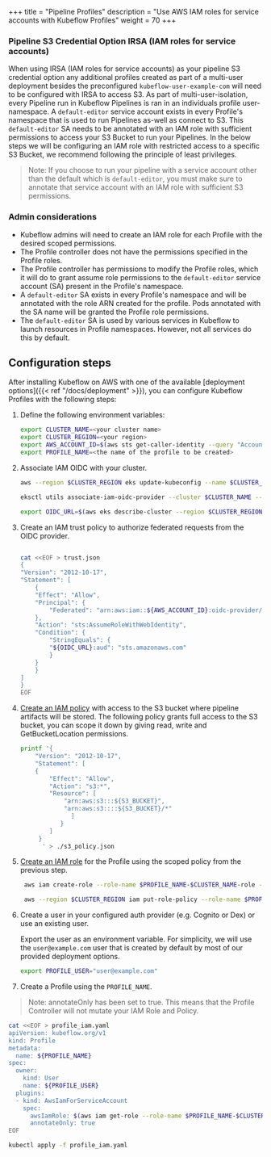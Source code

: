 +++
title = "Pipeline Profiles"
description = "Use AWS IAM roles for service accounts with Kubeflow Profiles"
weight = 70
+++

### Pipeline S3 Credential Option IRSA (IAM roles for service accounts)
When using IRSA (IAM roles for service accounts) as your pipeline S3 credential option any additional profiles created as part of a multi-user deployment besides the preconfigured `kubeflow-user-example-com` will need to be configured with IRSA to access S3. As part of multi-user-isolation, every Pipeline run in Kubeflow Pipelines is ran in an individuals profile user-namespace. A `default-editor` service account exists in every Profile's namespace that is used to run Pipelines as-well as connect to S3. This `default-editor` SA needs to be annotated with an IAM role with sufficient permissions to access your S3 Bucket to run your Pipelines. In the below steps we will be configuring an IAM role with restricted access to a specific S3 Bucket, we recommend following the principle of least privileges. 

>Note: If you choose to run your pipeline with a service account other than the default which is `default-editor`, you must make sure to annotate that service account with an IAM role with sufficient S3 permissions.

### Admin considerations

- Kubeflow admins will need to create an IAM role for each Profile with the desired scoped permissions.
- The Profile controller does not have the permissions specified in the Profile roles.
- The Profile controller has permissions to modify the Profile roles, which it will do to grant assume role permissions to the `default-editor` service account (SA) present in the Profile's namespace.
- A `default-editor` SA exists in every Profile's namespace and will be annotated with the role ARN created for the profile. Pods annotated with the SA name will be granted the Profile role permissions.
- The `default-editor` SA is used by various services in Kubeflow to launch resources in Profile namespaces. However, not all services do this by default.

## Configuration steps

After installing Kubeflow on AWS with one of the available [deployment options]({{< ref "/docs/deployment" >}}), you can configure Kubeflow Profiles with the following steps:

1. Define the following environment variables:

   ```bash
   export CLUSTER_NAME=<your cluster name>
   export CLUSTER_REGION=<your region>
   export AWS_ACCOUNT_ID=$(aws sts get-caller-identity --query "Account" --output text)
   export PROFILE_NAME=<the name of the profile to be created>
   ```
3. Associate IAM OIDC with your cluster.

   ```bash
   aws --region $CLUSTER_REGION eks update-kubeconfig --name $CLUSTER_NAME

   eksctl utils associate-iam-oidc-provider --cluster $CLUSTER_NAME --region $CLUSTER_REGION --approve

   export OIDC_URL=$(aws eks describe-cluster --region $CLUSTER_REGION --name $CLUSTER_NAME  --query "cluster.identity.oidc.issuer" --output text | cut -c9-)
   ```

5. Create an IAM trust policy to authorize federated requests from the OIDC provider.

   ```bash

   cat <<EOF > trust.json
   {
   "Version": "2012-10-17",
   "Statement": [
       {
       "Effect": "Allow",
       "Principal": {
           "Federated": "arn:aws:iam::${AWS_ACCOUNT_ID}:oidc-provider/${OIDC_URL}"
       },
       "Action": "sts:AssumeRoleWithWebIdentity",
       "Condition": {
           "StringEquals": {
           "${OIDC_URL}:aud": "sts.amazonaws.com"
           }
       }
       }
   ]
   }
   EOF
   ```

6. [Create an IAM policy](https://docs.aws.amazon.com/IAM/latest/UserGuide/access_policies_create.html) with access to the S3 bucket where pipeline artifacts will be stored. The following policy grants full access to the S3 bucket, you can scope it down by giving read, write and GetBucketLocation permissions.
    ```bash
    printf '{
        "Version": "2012-10-17",
        "Statement": [
        {
            "Effect": "Allow",
            "Action": "s3:*",
            "Resource": [
                "arn:aws:s3:::${S3_BUCKET}",
                "arn:aws:s3::::${S3_BUCKET}/*"
                  ]
               }
            ]
         }
          ' > ./s3_policy.json
    ```
7. [Create an IAM role](https://docs.aws.amazon.com/IAM/latest/UserGuide/id_roles_create.html) for the Profile using the scoped policy from the previous step.

   ```bash
    aws iam create-role --role-name $PROFILE_NAME-$CLUSTER_NAME-role --assume-role-policy-document file://trust.json

    aws --region $CLUSTER_REGION iam put-role-policy --role-name $PROFILE_NAME-$CLUSTER_NAME-role --policy-name kf-pipeline-s3 --policy-document file://s3_policy.json  
    ```

8. Create a user in your configured auth provider (e.g. Cognito or Dex) or use an existing user.

   Export the user as an environment variable. For simplicity, we will use the `user@example.com` user that is created by default by most of our provided deployment options.

   ```bash
   export PROFILE_USER="user@example.com"
   ```

9. Create a Profile using the `PROFILE_NAME`.

>Note: annotateOnly has been set to true. This means that the Profile Controller will not mutate your IAM Role and Policy.
   ```bash
   cat <<EOF > profile_iam.yaml
   apiVersion: kubeflow.org/v1
   kind: Profile
   metadata:
     name: ${PROFILE_NAME}
   spec:
     owner:
       kind: User
       name: ${PROFILE_USER}
     plugins:
     - kind: AwsIamForServiceAccount
       spec:
         awsIamRole: $(aws iam get-role --role-name $PROFILE_NAME-$CLUSTER_NAME-role --output text --query 'Role.Arn')
         annotateOnly: true
   EOF

   kubectl apply -f profile_iam.yaml
   ```